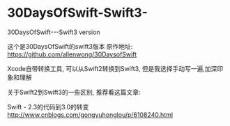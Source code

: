 # 30DaysOfSwift-Swift3-
30DaysOfSwift---Swift3 version


这个是30DaysOfSwift的swift3版本
原作地址: https://github.com/allenwong/30DaysofSwift

Xcode自带转换工具, 可以从Swift2转换到Swift3, 但是我选择手动写一遍,加深印象和理解

关于Swift2到Swift3的一些区别, 推荐看这篇文章:

Swift - 2.3的代码到3.0的转变
http://www.cnblogs.com/gongyuhonglou/p/6108240.html
